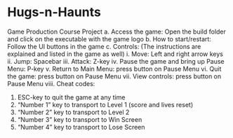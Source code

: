 # Hugs-n-Haunts
Game Production Course Project
a.	Access the game: Open the build folder and click on the executable with the game logo
b.	How to start/restart: Follow the UI buttons in the game
c.	Controls: (The instructions are explained and listed in the game as well)
i.	Move: Left and right arrow keys
ii.	Jump: Spacebar
iii.	Attack: Z-key
iv.	Pause the game and bring up Pause Menu: P-key
v.	Return to Main Menu: press button on Pause Menu
vi.	Quit the game: press button on Pause Menu
vii.	View controls: press button on Pause Menu
viii.	Cheat codes:
1.	ESC-key to quit the game at any time
2.	“Number 1” key to transport to Level 1 (score and lives reset)
3.	“Number 2” key to transport to Level 2
4.	“Number 3” key to transport to Win Screen
5.	“Number 4” key to transport to Lose Screen
